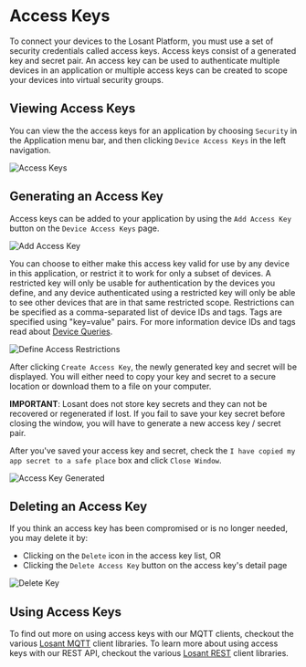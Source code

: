# Access Keys

To connect your devices to the Losant Platform, you must use a set of security credentials called access keys. Access keys consist of a generated key and secret pair. An access key can be used to authenticate multiple devices in an application or multiple access keys can be created to scope your devices into virtual security groups.

## Viewing Access Keys

You can view the the access keys for an application by choosing `Security` in the Application menu bar, and then clicking `Device Access Keys` in the left navigation.

![Access Keys](/images/applications/access-keys.png "Access Keys")

## Generating an Access Key

Access keys can be added to your application by using the `Add Access Key` button on the `Device Access Keys` page.

![Add Access Key](/images/applications/generate-key.png "Add Access Key")

You can choose to either make this access key valid for use by any device in this application, or restrict it to work for only a subset of devices. A restricted key will only be usable for authentication by the devices you define, and any device authenticated using a restricted key will only be able to see other devices that are in that same restricted scope. Restrictions can be specified as a comma-separated list of device IDs and tags. Tags are specified using "key=value" pairs. For more information device IDs and tags read about [Device Queries](/devices/device-queries/ "Device Queries").

![Define Access Restrictions](/images/applications/access-restrictions.png "Define Access Restrictions")

After clicking `Create Access Key`, the newly generated key and secret will be displayed. You will either need to copy your key and secret to a secure location or download them to a file on your computer.

__IMPORTANT__: Losant does not store key secrets and they can not be recovered or regenerated if lost. If you fail to save your key secret before closing the window, you will have to generate a new access key / secret pair.

After you've saved your access key and secret, check the `I have copied my app secret to a safe place` box and click `Close Window`.

![Access Key Generated](/images/applications/access-key-generated.png "Access Key Generated")

## Deleting an Access Key

If you think an access key has been compromised or is no longer needed, you may delete it by:

-   Clicking on the `Delete` icon in the access key list, OR
-   Clicking the `Delete Access Key` button on the access key's detail page

![Delete Key](/images/applications/delete-key.png "Delete Key")

## Using Access Keys

To find out more on using access keys with our MQTT clients, checkout the various [Losant MQTT](/mqtt/overview) client libraries. To learn more about using access keys with our REST API, checkout the various [Losant REST](/rest-api/overview/) client libraries.
